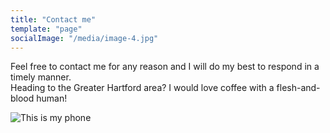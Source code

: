 ```yaml
---
title: "Contact me"
template: "page"
socialImage: "/media/image-4.jpg"
---
```



Feel free to contact me for any reason and I will do my best to respond in a timely manner.  
Heading to the Greater Hartford area? I would love coffee with a flesh-and-blood human!

![This is my phone](https://assets.pcmag.com/media/images/482450-main-kyocera-cadence-lte-1.jpg?width=810&height=456)
